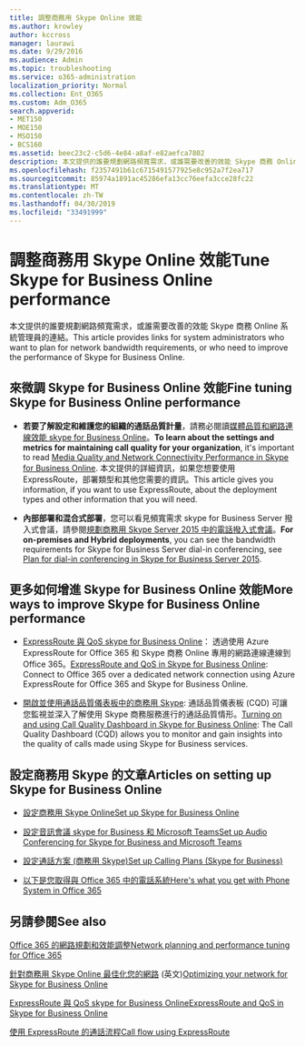 ```yaml
---
title: 調整商務用 Skype Online 效能
ms.author: krowley
author: kccross
manager: laurawi
ms.date: 9/29/2016
ms.audience: Admin
ms.topic: troubleshooting
ms.service: o365-administration
localization_priority: Normal
ms.collection: Ent_O365
ms.custom: Adm_O365
search.appverid:
- MET150
- MOE150
- MSO150
- BCS160
ms.assetid: beec23c2-c5d6-4e84-a8af-e82aefca7802
description: 本文提供的誰要規劃網路頻寬需求，或誰需要改善的效能 Skype 商務 Online 系統管理員的連結。
ms.openlocfilehash: f2357491b61c6715491577925e8c952a7f2ea717
ms.sourcegitcommit: 85974a1891ac45286efa13cc76eefa3cce28fc22
ms.translationtype: MT
ms.contentlocale: zh-TW
ms.lasthandoff: 04/30/2019
ms.locfileid: "33491999"
---
```

# <a name="tune-skype-for-business-online-performance"></a><span data-ttu-id="5438b-103">調整商務用 Skype Online 效能</span><span class="sxs-lookup"><span data-stu-id="5438b-103">Tune Skype for Business Online performance</span></span>

<span data-ttu-id="5438b-104">本文提供的誰要規劃網路頻寬需求，或誰需要改善的效能 Skype 商務 Online 系統管理員的連結。</span><span class="sxs-lookup"><span data-stu-id="5438b-104">This article provides links for system administrators who want to plan for network bandwidth requirements, or who need to improve the performance of Skype for Business Online.</span></span> 
  
## <a name="fine-tuning-skype-for-business-online-performance"></a><span data-ttu-id="5438b-105">來微調 Skype for Business Online 效能</span><span class="sxs-lookup"><span data-stu-id="5438b-105">Fine tuning Skype for Business Online performance</span></span>

- <span data-ttu-id="5438b-106">**若要了解設定和維護您的組織的通話品質計量**，請務必閱讀[媒體品質和網路連線效能 skype for Business Online](https://docs.microsoft.com/skypeforbusiness/optimizing-your-network/media-quality-and-network-connectivity-performance)。</span><span class="sxs-lookup"><span data-stu-id="5438b-106">**To learn about the settings and metrics for maintaining call quality for your organization**, it's important to read [Media Quality and Network Connectivity Performance in Skype for Business Online](https://docs.microsoft.com/skypeforbusiness/optimizing-your-network/media-quality-and-network-connectivity-performance).</span></span> <span data-ttu-id="5438b-107">本文提供的詳細資訊，如果您想要使用 ExpressRoute，部署類型和其他您需要的資訊。</span><span class="sxs-lookup"><span data-stu-id="5438b-107">This article gives you information, if you want to use ExpressRoute, about the deployment types and other information that you will need.</span></span>
    
- <span data-ttu-id="5438b-108">**內部部署和混合式部署**，您可以看見頻寬需求 skype for Business Server 撥入式會議，請參閱[規劃商務用 Skype Server 2015 中的電話撥入式會議](https://docs.microsoft.com/skypeforbusiness/plan-your-deployment/conferencing/dial-in-conferencing)。</span><span class="sxs-lookup"><span data-stu-id="5438b-108">**For on-premises and Hybrid deployments**, you can see the bandwidth requirements for Skype for Business Server dial-in conferencing, see [Plan for dial-in conferencing in Skype for Business Server 2015](https://docs.microsoft.com/skypeforbusiness/plan-your-deployment/conferencing/dial-in-conferencing).</span></span>
    
## <a name="more-ways-to-improve-skype-for-business-online-performance"></a><span data-ttu-id="5438b-109">更多如何增進 Skype for Business Online 效能</span><span class="sxs-lookup"><span data-stu-id="5438b-109">More ways to improve Skype for Business Online performance</span></span>

- <span data-ttu-id="5438b-110">[ExpressRoute 與 QoS skype for Business Online](https://docs.microsoft.com/skypeforbusiness/optimizing-your-network/expressroute-and-qos-in-skype-for-business-online)： 透過使用 Azure ExpressRoute for Office 365 和 Skype 商務 Online 專用的網路連線連線到 Office 365。</span><span class="sxs-lookup"><span data-stu-id="5438b-110">[ExpressRoute and QoS in Skype for Business Online](https://docs.microsoft.com/skypeforbusiness/optimizing-your-network/expressroute-and-qos-in-skype-for-business-online): Connect to Office 365 over a dedicated network connection using Azure ExpressRoute for Office 365 and Skype for Business Online.</span></span> 
    
- <span data-ttu-id="5438b-111">[開啟並使用通話品質儀表板中的商務用 Skype](https://docs.microsoft.com/SkypeForBusiness/using-call-quality-in-your-organization/turning-on-and-using-call-quality-dashboard): 通話品質儀表板 (CQD) 可讓您監視並深入了解使用 Skype 商務服務進行的通話品質情形。</span><span class="sxs-lookup"><span data-stu-id="5438b-111">[Turning on and using Call Quality Dashboard in Skype for Business Online](https://docs.microsoft.com/SkypeForBusiness/using-call-quality-in-your-organization/turning-on-and-using-call-quality-dashboard): The Call Quality Dashboard (CQD) allows you to monitor and gain insights into the quality of calls made using Skype for Business services.</span></span> 
    
## <a name="articles-on-setting-up-skype-for-business-online"></a><span data-ttu-id="5438b-112">設定商務用 Skype 的文章</span><span class="sxs-lookup"><span data-stu-id="5438b-112">Articles on setting up Skype for Business Online</span></span>

- [<span data-ttu-id="5438b-113">設定商務用 Skype Online</span><span class="sxs-lookup"><span data-stu-id="5438b-113">Set up Skype for Business Online</span></span>](https://docs.microsoft.com/skypeforbusiness/set-up-skype-for-business-online/set-up-skype-for-business-online)
    
- [<span data-ttu-id="5438b-114">設定音訊會議 skype for Business 和 Microsoft Teams</span><span class="sxs-lookup"><span data-stu-id="5438b-114">Set up Audio Conferencing for Skype for Business and Microsoft Teams</span></span>](https://docs.microsoft.com/skypeforbusiness/audio-conferencing-in-office-365/set-up-audio-conferencing)
    
- [<span data-ttu-id="5438b-115">設定通話方案 (商務用 Skype)</span><span class="sxs-lookup"><span data-stu-id="5438b-115">Set up Calling Plans (Skype for Business)</span></span>](https://docs.microsoft.com/SkypeForBusiness/what-are-calling-plans-in-office-365/set-up-calling-plans)
    
- [<span data-ttu-id="5438b-116">以下是您取得與 Office 365 中的電話系統</span><span class="sxs-lookup"><span data-stu-id="5438b-116">Here's what you get with Phone System in Office 365</span></span>](https://docs.microsoft.com/skypeforbusiness/what-is-phone-system-in-office-365/here-s-what-you-get-with-phone-system)
    
## <a name="see-also"></a><span data-ttu-id="5438b-117">另請參閱</span><span class="sxs-lookup"><span data-stu-id="5438b-117">See also</span></span>

[<span data-ttu-id="5438b-118">Office 365 的網路規劃和效能調整</span><span class="sxs-lookup"><span data-stu-id="5438b-118">Network planning and performance tuning for Office 365</span></span>](network-planning-and-performance.md)
  
<span data-ttu-id="5438b-119">[針對商務用 Skype Online 最佳化您的網路](https://docs.microsoft.com/skypeforbusiness/optimizing-your-network/optimizing-your-network) (英文)</span><span class="sxs-lookup"><span data-stu-id="5438b-119">[Optimizing your network for Skype for Business Online](https://docs.microsoft.com/skypeforbusiness/optimizing-your-network/optimizing-your-network)</span></span>
  
[<span data-ttu-id="5438b-120">ExpressRoute 與 QoS skype for Business Online</span><span class="sxs-lookup"><span data-stu-id="5438b-120">ExpressRoute and QoS in Skype for Business Online</span></span>](https://docs.microsoft.com/skypeforbusiness/optimizing-your-network/expressroute-and-qos-in-skype-for-business-online)
  
[<span data-ttu-id="5438b-121">使用 ExpressRoute 的通話流程</span><span class="sxs-lookup"><span data-stu-id="5438b-121">Call flow using ExpressRoute</span></span>](https://docs.microsoft.com/skypeforbusiness/optimizing-your-network/call-flow-using-expressroute)

